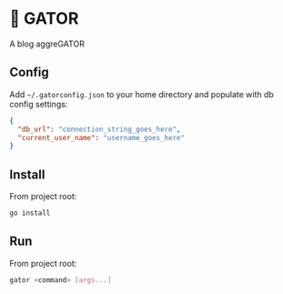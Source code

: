 # 🐊 GATOR
A blog aggreGATOR

## Config
Add `~/.gatorconfig.json` to your home directory and populate with db config settings:
```json
{
  "db_url": "connection_string_goes_here",
  "current_user_name": "username_goes_here"
}
```
## Install
From project root:
```bash
go install
```

## Run
From project root:
```bash
gator <command> [args...]
```